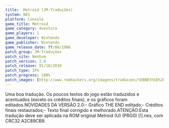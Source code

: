 ```yaml
---
title:  Metroid (JM-Traduções)
system: NES
platform: Console
game_title: Metroid
game_category: Aventura
game_players: 1
game_developer: Nintendo
game_publisher: Nintendo
game_release_date: ??/08/1986
patch_group: JM-Traduções
patch_site: Nenhum
patch_version: 2.0
patch_release: 01/10/2010
patch_type: IPS
patch_progress: 100%
patch_images: [http://www.romhackers.org/imagens/traducoes/%5BNES%5D%20Metroid%20-%20JM-Tradu%C3%A7%C3%B5es%20-%201.png,http://www.romhackers.org/imagens/traducoes/%5BNES%5D%20Metroid%20-%20JM-Tradu%C3%A7%C3%B5es%20-%202.png,http://www.romhackers.org/imagens/traducoes/%5BNES%5D%20Metroid%20-%20JM-Tradu%C3%A7%C3%B5es%20-%203.png]
---
```

Uma boa tradução. Os poucos textos do jogo estão traduzidos e acentuados (exceto os créditos finais), e os gráficos foram editados.NOVIDADES DA VERSÃO 2.0:- Gráfico THE END editado;- Créditos finais restaurados;- Texto final corrigido e melhorado.ATENÇÃO:Esta tradução deve ser aplicada na ROM original Metroid (U) (PRG0) [!].nes, com CRC32 A2C89CB9.